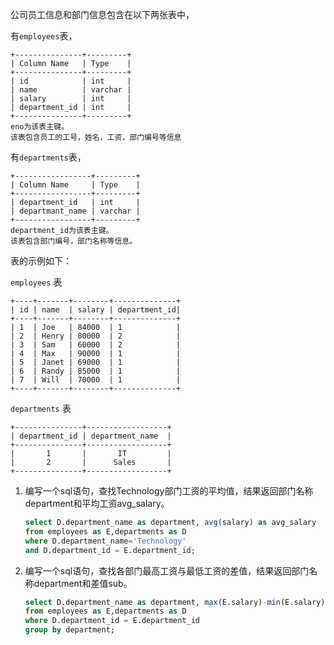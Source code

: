 公司员工信息和部门信息包含在以下两张表中，

有`employees`表，

```
+---------------+---------+
| Column Name   | Type    |
+---------------+---------+
| id            | int     |
| name          | varchar |
| salary        | int     |
| department_id | int     |
+---------------+---------+
eno为该表主键。
该表包含员工的工号，姓名，工资，部门编号等信息
```

有`departments`表，

```
+-----------------+---------+
| Column Name     | Type    |
+-----------------+---------+
| department_id   | int     |
| departmant_name | varchar |
+-----------------+---------+
department_id为该表主键。
该表包含部门编号，部门名称等信息。
```

表的示例如下：

`employees` 表

```
+----+-------+--------+--------------+
| id | name  | salary | department_id|
+----+-------+--------+--------------+
| 1  | Joe   | 84000  | 1            |
| 2  | Henry | 80000  | 2            |
| 3  | Sam   | 60000  | 2            |
| 4  | Max   | 90000  | 1            |
| 5  | Janet | 69000  | 1            |
| 6  | Randy | 85000  | 1            |
| 7  | Will  | 70000  | 1            |
+----+-------+--------+--------------+
```

`departments` 表

```
+---------------+------------------+
| department_id | department_name  |
+---------------+------------------+
|       1       |       IT         |
|       2       |      Sales       |
+---------------+------------------+
```

1. 编写一个sql语句，查找Technology部门工资的平均值，结果返回部门名称department和平均工资avg_salary。

    ```sql
    select D.department_name as department, avg(salary) as avg_salary
    from employees as E,departments as D
    where D.department_name='Technology'
    and D.department_id = E.department_id;
    ```

2. 编写一个sql语句，查找各部门最高工资与最低工资的差值，结果返回部门名称department和差值sub。

    ```sql
    select D.department_name as department, max(E.salary)-min(E.salary) as sub
    from employees as E,departments as D
    where D.department_id = E.department_id
    group by department;
    ```
